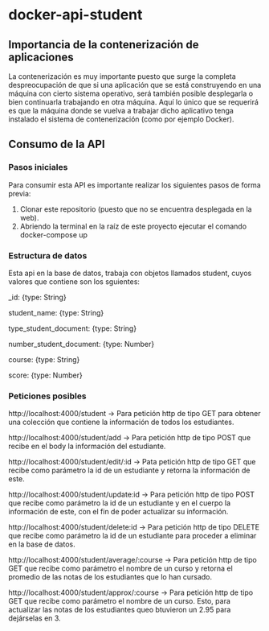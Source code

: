 # docker-api-student

## Importancia de la contenerización de aplicaciones

La contenerización es muy importante puesto que surge la completa despreocupación de que si una aplicación que se está construyendo en una máquina con cierto sistema operativo, 
será también posible desplegarla o bien continuarla trabajando en otra máquina. Aquí lo único que se requerirá es que la máquina donde se vuelva a trabajar dicho aplicativo
tenga instalado el sistema de contenerización (como por ejemplo Docker).

## Consumo de la API
### Pasos iniciales
Para consumir esta API es importante realizar los siguientes pasos de forma previa:
1. Clonar este repositorio (puesto que no se encuentra desplegada en la web).
2. Abriendo la terminal en la raíz de este proyecto ejecutar el comando docker-compose up

### Estructura de datos
Esta api en la base de datos, trabaja con objetos llamados student, cuyos valores que contiene son los sguientes:

_id: {type: String}

student_name: {type: String}

type_student_document: {type: String}

number_student_document: {type: Number}

course: {type: String}

score: {type: Number}

### Peticiones posibles

http://localhost:4000/student -> Para petición http de tipo GET para obtener una colección que contiene la información de todos los estudiantes.

http://localhost:4000/student/add -> Para petición http de tipo POST que recibe en el body la información del estudiante.

http://localhost:4000/student/edit/:id -> Pata petición http de tipo GET que recibe como parámetro la id de un estudiante y retorna la información de este.

http://localhost:4000/student/update:id -> Para petición http de tipo POST que recibe como parámetro la id de un estudiante y en el cuerpo la información de este,
                                           con el fin de poder actualizar su información.
                                           
http://localhost:4000/student/delete:id -> Para petición http de tipo DELETE que recibe como parámetro la id de un estudiante para proceder a eliminar en la base de datos.

http://localhost:4000/student/average/:course -> Para petición http de tipo GET que recibe como parámetro el nombre de un curso y retorna el promedio de las notas de los                                                            estudiantes que lo han cursado.

http://localhost:4000/student/approx/:course -> Para petición http de tipo GET que recibe como parámetro el nombre de un curso. Esto, para actualizar las notas de los                                                           estudiantes queo btuvieron un 2.95 para dejárselas en 3.

